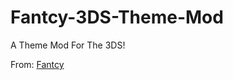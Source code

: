 # Fantcy-3DS-Theme-Mod
A Theme Mod For The 3DS!

From: [Fantcy](https://sites.google.com/view/fancyexplore)
